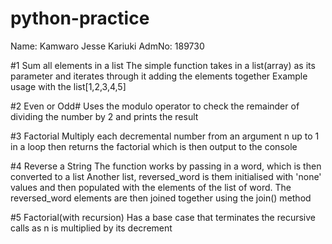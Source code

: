 # python-practice
Name: Kamwaro Jesse Kariuki
AdmNo: 189730


#1 Sum all elements in a list
The simple function takes in a list(array) as its parameter and iterates through it adding the elements together
Example usage with the list[1,2,3,4,5]

#2 Even or Odd#
Uses the modulo operator to check the remainder of dividing the number by 2 and prints the result

#3 Factorial
Multiply each decremental number from an argument n up to 1 in a loop then returns the factorial which is then output to the console

#4 Reverse a String
The function works by passing in a word, which is then converted to a list 
Another list, reversed_word is them initialised with 'none' values and then populated with the elements of the list of word.
The reversed_word elements are then joined together using the join() method

#5 Factorial(with recursion)
Has a base case that terminates the recursive calls as n is multiplied by its decrement